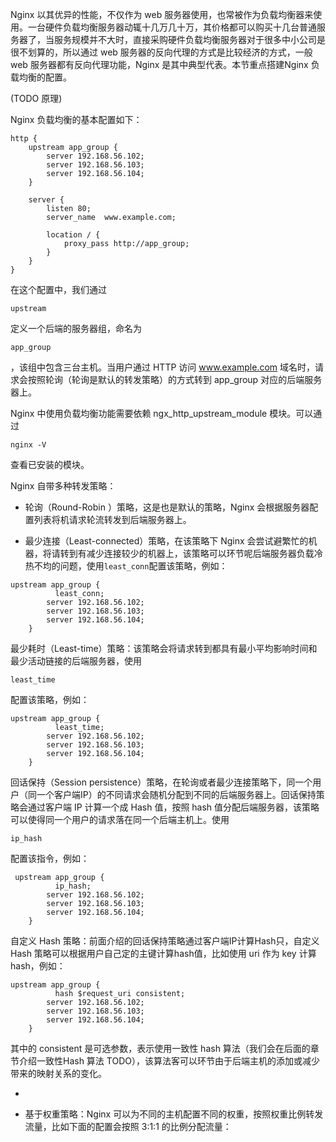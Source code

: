 Nginx 以其优异的性能，不仅作为 web 服务器使用，也常被作为负载均衡器来使用。一台硬件负载均衡服务器动辄十几万几十万，其价格都可以购买十几台普通服务器了，当服务规模并不大时，直接采购硬件负载均衡服务器对于很多中小公司是很不划算的，所以通过 web 服务器的反向代理的方式是比较经济的方式，一般 web 服务器都有反向代理功能，Nginx 是其中典型代表。本节重点搭建Nginx 负载均衡的配置。

\(TODO 原理\)

Nginx 负载均衡的基本配置如下：

```
http {
    upstream app_group {
        server 192.168.56.102;
        server 192.168.56.103;
        server 192.168.56.104;
    }

    server {
        listen 80;
        server_name  www.example.com;

        location / {
            proxy_pass http://app_group;
        }
    }
}
```

在这个配置中，我们通过

`upstream`

定义一个后端的服务器组，命名为

`app_group`

，该组中包含三台主机。当用户通过 HTTP 访问 www.example.com 域名时，请求会按照轮询（轮询是默认的转发策略）的方式转到 app\_group 对应的后端服务器上。

Nginx 中使用负载均衡功能需要依赖 ngx\_http\_upstream\_module 模块。可以通过

`nginx -V`

查看已安装的模块。

Nginx 自带多种转发策略：

* 轮询（Round-Robin ）策略，这是也是默认的策略，Nginx 会根据服务器配置列表将机请求轮流转发到后端服务器上。

* 最少连接（Least-connected）策略，在该策略下 Nginx 会尝试避繁忙的机器，将请转到有减少连接较少的机器上，该策略可以环节呢后端服务器负载冷热不均的问题，使用`least_conn`配置该策略，例如：

```
upstream app_group {
          least_conn;
        server 192.168.56.102;
        server 192.168.56.103;
        server 192.168.56.104;
    }
```

最少耗时（Least-time）策略：该策略会将请求转到都具有最小平均影响时间和最少活动链接的后端服务器，使用

`least_time`

配置该策略，例如：

```
upstream app_group {
          least_time;
        server 192.168.56.102;
        server 192.168.56.103;
        server 192.168.56.104;
    }
```

回话保持（Session persistence）策略，在轮询或者最少连接策略下，同一个用户（同一个客户端IP）的不同请求会随机分配到不同的后端服务器上。回话保持策略会通过客户端 IP 计算一个成 Hash 值，按照 hash 值分配后端服务器，该策略可以使得同一个用户的请求落在同一个后端主机上。使用

`ip_hash`

配置该指令，例如：

```
 upstream app_group {
          ip_hash;
        server 192.168.56.102;
        server 192.168.56.103;
        server 192.168.56.104;
    }
```

自定义 Hash 策略：前面介绍的回话保持策略通过客户端IP计算Hash只，自定义 Hash 策略可以根据用户自己定的主键计算hash值，比如使用 uri 作为 key 计算hash，例如：

```
upstream app_group {
          hash $request_uri consistent;
        server 192.168.56.102;
        server 192.168.56.103;
        server 192.168.56.104;
    }
```

其中的 consistent 是可选参数，表示使用一致性 hash 算法（我们会在后面的章节介绍一致性Hash 算法 TODO），该算法客可以环节由于后端主机的添加或减少带来的映射关系的变化。

* ​

* 基于权重策略：Nginx 可以为不同的主机配置不同的权重，按照权重比例转发流量，比如下面的配置会按照 3:1:1 的比例分配流量：



